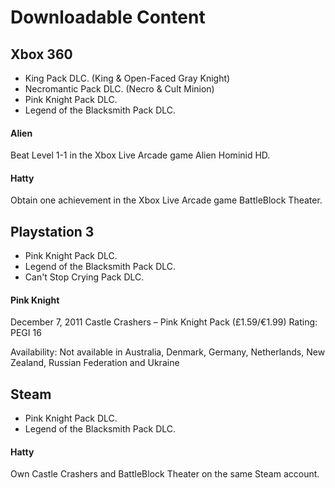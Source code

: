 # Downloadable Content

## Xbox 360

- King Pack DLC. (King & Open-Faced Gray Knight)
- Necromantic Pack DLC. (Necro & Cult Minion)
- Pink Knight Pack DLC.
- Legend of the Blacksmith Pack DLC.

#### Alien

Beat Level 1-1 in the Xbox Live Arcade game Alien Hominid HD.

#### Hatty

Obtain one achievement in the Xbox Live Arcade game BattleBlock Theater.

## Playstation 3

- Pink Knight Pack DLC.
- Legend of the Blacksmith Pack DLC.
- Can't Stop Crying Pack DLC.

#### Pink Knight

December 7, 2011
Castle Crashers – Pink Knight Pack (£1.59/€1.99) Rating: PEGI 16

Availability: Not available in Australia, Denmark, Germany, Netherlands, New Zealand, Russian Federation and Ukraine

## Steam

- Pink Knight Pack DLC.
- Legend of the Blacksmith Pack DLC.

#### Hatty

Own Castle Crashers and BattleBlock Theater on the same Steam account.
